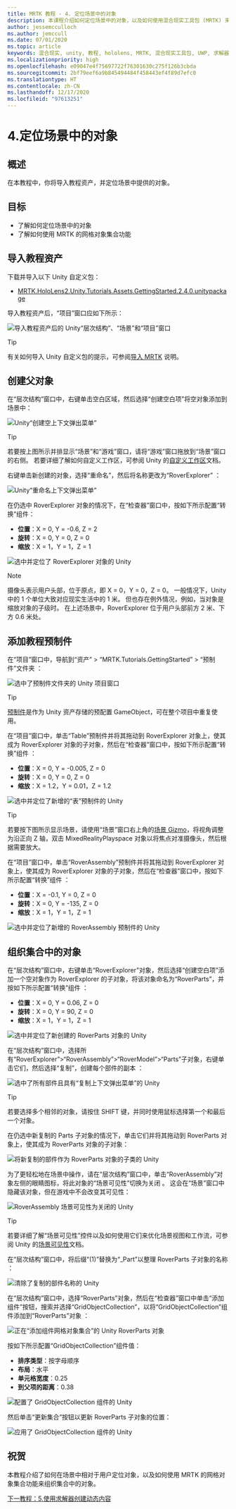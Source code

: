 ```yaml
---
title: MRTK 教程 - 4. 定位场景中的对象
description: 本课程介绍如何定位场景中的对象，以及如何使用混合现实工具包 (MRTK) 来组织网格中的对象。
author: jessemcculloch
ms.author: jemccull
ms.date: 07/01/2020
ms.topic: article
keywords: 混合现实, unity, 教程, hololens, MRTK, 混合现实工具包, UWP, 求解器, 网格对象集合
ms.localizationpriority: high
ms.openlocfilehash: e09047e4f75697722f76301630c275f126b3cbda
ms.sourcegitcommit: 2bf79eef6a9b845494484f458443ef4f89d7efc0
ms.translationtype: HT
ms.contentlocale: zh-CN
ms.lasthandoff: 12/17/2020
ms.locfileid: "97613251"
---
```

# <a name="4-positioning-objects-in-the-scene"></a>4.定位场景中的对象

## <a name="overview"></a>概述

在本教程中，你将导入教程资产，并定位场景中提供的对象。

## <a name="objectives"></a>目标

* 了解如何定位场景中的对象
* 了解如何使用 MRTK 的网格对象集合功能

## <a name="importing-the-tutorial-assets"></a>导入教程资产

下载并导入以下 Unity 自定义包：

* [MRTK.HoloLens2.Unity.Tutorials.Assets.GettingStarted.2.4.0.unitypackage](https://github.com/microsoft/MixedRealityLearning/releases/download/getting-started-v2.4.0/MRTK.HoloLens2.Unity.Tutorials.Assets.GettingStarted.2.4.0.unitypackage)

导入教程资产后，“项目”窗口应如下所示：

![导入教程资产后的 Unity“层次结构”、“场景”和“项目”窗口](images/mr-learning-base/base-04-section1-step1-1.png)

> [!TIP]
> 有关如何导入 Unity 自定义包的提示，可参阅[导入 MRTK](mr-learning-base-02.md#importing-the-mixed-reality-toolkit) 说明。

## <a name="creating-the-parent-object"></a>创建父对象

在“层次结构”窗口中，右键单击空白区域，然后选择“创建空白项”将空对象添加到场景中：

![Unity“创建空上下文弹出菜单”](images/mr-learning-base/base-04-section2-step1-1.png)

> [!TIP]
> 若要按上图所示并排显示“场景”和“游戏”窗口，请将“游戏”窗口拖放到“场景”窗口的右侧。 若要详细了解如何自定义工作区，可参阅 Unity 的<a href="https://docs.unity3d.com/Manual/CustomizingYourWorkspace.html" target="_blank">自定义工作区</a>文档。

右键单击新创建的对象，选择“重命名”，然后将名称更改为“RoverExplorer” ：

![Unity“重命名上下文弹出菜单”](images/mr-learning-base/base-04-section2-step1-2.png)

在仍选中 RoverExplorer 对象的情况下，在“检查器”窗口中，按如下所示配置“转换”组件：

* **位置**：X = 0, Y = -0.6, Z = 2
* **旋转**：X = 0, Y = 0, Z = 0
* **缩放**：X = 1，Y = 1，Z = 1

![选中并定位了 RoverExplorer 对象的 Unity](images/mr-learning-base/base-04-section2-step1-3.png)

> [!NOTE]
> 摄像头表示用户头部，位于原点，即 X = 0，Y = 0，Z = 0。 一般情况下，Unity 中的 1 个单位大致对应现实生活中的 1 米。 但也存在例外情况，例如，当对象是缩放对象的子级时。 在上述场景中，RoverExplorer 位于用户头部前方 2 米、下方 0.6 米处。

## <a name="adding-the-tutorial-prefabs"></a>添加教程预制件

在“项目”窗口中，导航到“资产” > “MRTK.Tutorials.GettingStarted” > “预制件”文件夹  ：

![选中了预制件文件夹的 Unity 项目窗口](images/mr-learning-base/base-04-section3-step1-1.png)

> [!TIP]
> <a href="https://docs.unity3d.com/Manual/Prefabs.html" target="_blank">预制件</a>是作为 Unity 资产存储的预配置 GameObject，可在整个项目中重复使用。

在“项目”窗口中，单击“Table”预制件并将其拖动到 RoverExplorer 对象上，使其成为 RoverExplorer 对象的子对象，然后在“检查器”窗口中，按如下所示配置“转换”组件  ：

* **位置**：X = 0, Y = -0.005, Z = 0
* **旋转**：X = 0, Y = 0, Z = 0
* **缩放**：X = 1.2，Y = 0.01，Z = 1.2

![选中并定位了新增的“表”预制件的 Unity](images/mr-learning-base/base-04-section3-step1-2.png)

> [!TIP]
> 若要按下图所示显示场景，请使用“场景”窗口右上角的<a href="https://docs.unity3d.com/Manual/SceneViewNavigation.html" target="_blank">场景 Gizmo</a>，将视角调整为沿正向 Z 轴，双击 MixedRealityPlayspace 对象以将焦点对准摄像头，然后根据需要放大。

在“项目”窗口中，单击“RoverAssembly”预制件并将其拖动到 RoverExplorer 对象上，使其成为 RoverExplorer 对象的子对象，然后在“检查器”窗口中，按如下所示配置“转换”组件  ：

* **位置**：X = -0.1, Y = 0, Z = 0
* **旋转**：X = 0, Y = -135, Z = 0
* **缩放**：X = 1，Y = 1，Z = 1

![选中并定位了新增的 RoverAssembly 预制件的 Unity](images/mr-learning-base/base-04-section3-step1-3.png)

## <a name="organizing-objects-in-a-collection"></a>组织集合中的对象

在“层次结构”窗口中，右键单击“RoverExplorer”对象，然后选择“创建空白项”添加一个空对象作为 RoverExplorer 的子对象，将该对象命名为“RoverParts”，并按如下所示配置“转换”组件   ：

* **位置**：X = 0, Y = 0.06, Z = 0
* **旋转**：X = 0, Y = 90, Z = 0
* **缩放**：X = 1，Y = 1，Z = 1

![选中并定位了新创建的 RoverParts 对象的 Unity](images/mr-learning-base/base-04-section4-step1-1.png)

在“层次结构”窗口中，选择所有“RoverExplorer”>“RoverAssembly”>“RoverModel”>“Parts”子对象，右键单击它们，然后选择“复制”，创建每个部件的副本 ：

![选中了所有部件且具有“复制上下文弹出菜单”的 Unity](images/mr-learning-base/base-04-section4-step1-2.png)

> [!TIP]
> 若要选择多个相邻的对象，请按住 SHIFT 键，并同时使用鼠标选择第一个和最后一个对象。

在仍选中新复制的 Parts 子对象的情况下，单击它们并将其拖动到 RoverParts 对象上，使其成为 RoverParts 对象的子对象：

![将新复制的部件作为 RoverParts 对象的子类的 Unity](images/mr-learning-base/base-04-section4-step1-3.png)

为了更轻松地在场景中操作，请在“层次结构”窗口中，单击“RoverAssembly”对象左侧的眼睛图标，将此对象的“场景可见性”切换为关闭  。 这会在“场景”窗口中隐藏该对象，但在游戏中不会改变其可见性：

![RoverAssembly 场景可见性为关闭的 Unity](images/mr-learning-base/base-04-section4-step1-4.png)

> [!TIP]
> 若要详细了解“场景可见性”控件以及如何使用它们来优化场景视图和工作流，可参阅 Unity 的<a href="https://docs.unity3d.com/Manual/SceneVisibility.html" target="_blank">场景可见性</a>文档。

在“层次结构”窗口中，将后缀“(1)”替换为“_Part”以整理 RoverParts 子对象的名称 ：

![清除了复制的部件名称的 Unity](images/mr-learning-base/base-04-section4-step1-5.png)

在“层次结构”窗口中，选择“RoverParts”对象，然后在“检查器”窗口中单击“添加组件”按钮，搜索并选择“GridObjectCollection”，以将“GridObjectCollection”组件添加到“RoverParts”对象  ：

![正在“添加组件网格对象集合”的 Unity RoverParts 对象](images/mr-learning-base/base-04-section4-step1-6.png)

按如下所示配置“GridObjectCollection”组件值：

* **排序类型**：按字母顺序
* **布局**：水平
* **单元格宽度**：0.25
* **到父项的距离**：0.38

![配置了 GridObjectCollection 组件的 Unity](images/mr-learning-base/base-04-section4-step1-7.png)

然后单击“更新集合”按钮以更新 RoverParts 子对象的位置：

![应用了 GridObjectCollection 组件的 Unity](images/mr-learning-base/base-04-section4-step1-8.png)

## <a name="congratulations"></a>祝贺

本教程介绍了如何在场景中相对于用户定位对象，以及如何使用 MRTK 的网格对象集合功能来组织集合中的对象。

[下一教程：5.使用求解器创建动态内容](mr-learning-base-05.md)